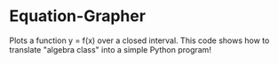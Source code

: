 # Equation-Grapher
Plots a function y = f(x) over a closed interval.
This code shows how to translate "algebra class" into a simple Python program!

